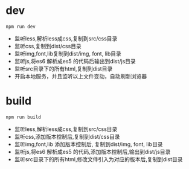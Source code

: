 # dev
```npm run dev```
- 监听less,解析less成css,复制到src/css目录
- 监听css,复制到dist/css目录
- 监听img,font,lib复制到dist/img, font, lib目录
- 监听js,将es6 解析成es5 的代码后输出到dist/js目录
- 监听src目录下的所有html,复制到dist目录
- 开启本地服务，并且监听以上文件变动，自动刷新浏览器

# build
```npm run build```
- 监听less,解析less成css,复制到src/css目录
- 监听css,添加版本控制后,复制到dist/css目录
- 监听img,font,lib 添加版本控制后, 复制到dist/img, font, lib目录
- 监听js,将es6 解析成es5 的代码,添加版本控制后,输出到dist/js目录
- 监听src目录下的所有html,修改文件引入为对应的版本后,复制到dist目录
